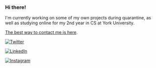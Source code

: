 ### Hi there!

<p>
I'm currently working on some of my own projects during quarantine, as well as studying online for my 2nd year in CS at York University.
</p>
<p>
<a href="mailto:HusseinEsmailContact@gmail.com">The best way to contact me is here</a>.
</p>


<div>
	<p>
	<a href="https://twitter.com/hussein_esmail7"><img src="https://img.shields.io/badge/Twitter--_.svg?style=flat&logo=twitter" alt="Twitter"></a>
	</p>
	<p>
	<a href="https://www.linkedin.com/in/hussein-e-362585126"><img src="https://img.shields.io/badge/LinkedIn--_.svg?style=flat&logo=linkedin" alt="LinkedIn"></a>
	</p>
	<p>
  	<a href="https://www.instagram.com/husseinesmailcode"><img src="https://img.shields.io/badge/Instagram--_.svg?style=flat&logo=instagram" alt="Instagram"></a>
	</p>
<div>
